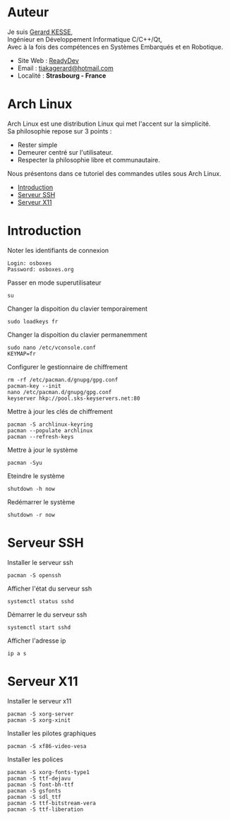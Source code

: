 # Auteur

Je suis 
[Gerard KESSE](https://readydev.ovh/presentation/ "Accédez à mon site web (ReadyDev)"),  
Ingénieur en Développement Informatique C/C++/Qt,  
Avec à la fois des compétences en Systèmes Embarqués et en Robotique.  

* Site Web : [ReadyDev](https://readydev.ovh "Accédez à mon site web (ReadyDev)")
* Email : [tiakagerard@hotmail.com](mailto:tiakagerard@hotmail.com?subject=Contact&body=Bonjour "Me contactez par email")
* Localité : **Strasbourg - France**

# Arch Linux

Arch Linux est une distribution Linux qui met l'accent sur la simplicité.  
Sa philosophie repose sur 3 points :
* Rester simple
* Demeurer centré sur l'utilisateur. 
* Respecter la philosophie libre et communautaire. 

Nous présentons dans ce tutoriel des commandes utiles sous Arch Linux.

* [Introduction](#introduction)
* [Serveur SSH](#Serveur-ssh)
* [Serveur X11](#serveur-x11)

# Introduction

Noter les identifiants de connexion
```
Login: osboxes
Password: osboxes.org
```

Passer en mode superutilisateur
```
su
```

Changer la dispoition du clavier temporairement
```
sudo loadkeys fr
```

Changer la dispoition du clavier permanemment
```
sudo nano /etc/vconsole.conf
KEYMAP=fr
```

Configurer le gestionnaire de chiffrement
```
rm -rf /etc/pacman.d/gnupg/gpg.conf
pacman-key --init
nano /etc/pacman.d/gnupg/gpg.conf
keyserver hkp://pool.sks-keyservers.net:80
```

Mettre à jour les clés de chiffrement
```
pacman -S archlinux-keyring
pacman --populate archlinux
pacman --refresh-keys
```

Mettre à jour le système
```
pacman -Syu
```

Eteindre le système
```
shutdown -h now
```

Redémarrer le système
```
shutdown -r now
```

# Serveur SSH

Installer le serveur ssh
```
pacman -S openssh
```

Afficher l'état du serveur ssh
```
systemctl status sshd
```

Démarrer le du serveur ssh
```
systemctl start sshd
```

Afficher l'adresse ip
```
ip a s
```

# Serveur X11

Installer le serveur x11
```
pacman -S xorg-server
pacman -S xorg-xinit
```

Installer les pilotes graphiques
```
pacman -S xf86-video-vesa
```

Installer les polices
```
pacman -S xorg-fonts-type1
pacman -S ttf-dejavu
pacman -S font-bh-ttf
pacman -S gsfonts
pacman -S sdl_ttf
pacman -S ttf-bitstream-vera
pacman -S ttf-liberation
```
